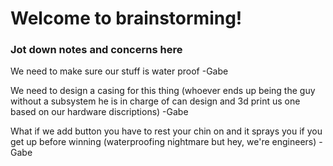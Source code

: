 # Welcome to brainstorming!
### Jot down notes and concerns here

We need to make sure our stuff is water proof
-Gabe

We need to design a casing for this thing (whoever ends up being the guy without a subsystem he is in charge of can design and 3d print us one based on our hardware discriptions)
-Gabe

What if we add button you have to rest your chin on and it sprays you if you get up before winning (waterproofing nightmare but hey, we're engineers)
-Gabe